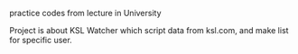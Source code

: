 practice codes from lecture in University

Project is about KSL Watcher which script data from ksl.com, and make list for specific user.
